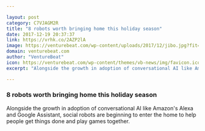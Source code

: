 ```yaml
---

layout: post
category: C7VJAGM2R
title: "8 robots worth bringing home this holiday season"
date: 2017-12-19 20:37:37
link: https://vrhk.co/2AZP2lA
image: https://venturebeat.com/wp-content/uploads/2017/12/jibo.jpg?fit=780%2C519&strip=all
domain: venturebeat.com
author: "VentureBeat"
icon: https://venturebeat.com/wp-content/themes/vb-news/img/favicon.ico
excerpt: "Alongside the growth in adoption of conversational AI like Amazon's Alexa and Google Assistant, social robots are beginning to enter the home to help people get things done and play games together."

---
```


### 8 robots worth bringing home this holiday season

Alongside the growth in adoption of conversational AI like Amazon's Alexa and Google Assistant, social robots are beginning to enter the home to help people get things done and play games together.